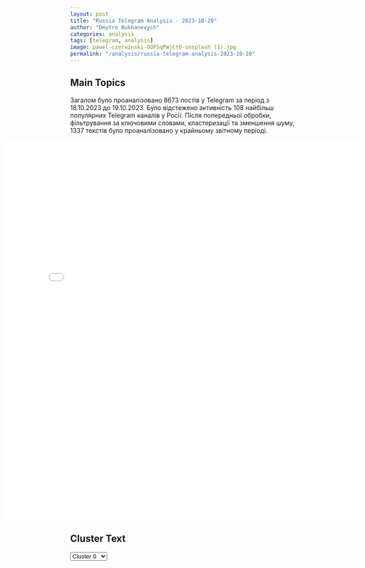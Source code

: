 ```yaml
---
layout: post
title: "Russia Telegram Analysis - 2023-10-20"
author: "Dmytro Bukhanevych"
categories: analysis
tags: [telegram, analysis]
image: pawel-czerwinski-OOFSqPWjCt0-unsplash (1).jpg
permalink: "/analysis/russia-telegram-analysis-2023-10-20"
---
```


<style>
    /* Adjusting iframe-container styles */
    .wide-iframe-container {
        width: calc(100% + 30vw);  /* Extending the width */
        margin-left: -15vw;       /* Negative margin to push to the left */
        overflow: hidden;         /* In case the iframe content spills over */
    }

    .wide-iframe-container iframe {
        width: 100%;  /* Making the iframe take the full width of its container */
        border: none; /* Removing any borders from the iframe */
    }

    /* Toggle mechanism */
    .hidden {
        display: none;
    }
    
    .show-content-target:checked + .show-content {
        display: block;
    }
</style>

<h2>Main Topics</h2>
<p>Загалом було проаналізовано 8673 постів у Telegram за період з 18.10.2023 до 19.10.2023. Було відстежено активність 108 найбільш популярних Telegram каналів у Росії. Після попередньої обробки, фільтрування за ключовими словами, кластеризації та зменшення шуму, 1337 текстів було проаналізовано у крайньому звітному періоді.</p>
<!-- Embedding Main Plotly Visualization -->
<div class="wide-iframe-container">
    <iframe src="{{site.baseurl}}/visualizations/2023-10-20/fig_topics_time.html" height="850"></iframe>
</div>


<h2>Cluster Text</h2>

<!-- Dropdown to select a cluster -->
<select id="clusterSelector" onchange="displayClusterText()">
<option value="0">Cluster 0</option><option value="1">Cluster 1</option><option value="2">Cluster 2</option><option value="3">Cluster 3</option><option value="4">Cluster 4</option><option value="5">Cluster 5</option><option value="6">Cluster 6</option><option value="7">Cluster 7</option><option value="8">Cluster 8</option><option value="9">Cluster 9</option><option value="10">Cluster 10</option><option value="11">Cluster 11</option><option value="12">Cluster 12</option><option value="13">Cluster 13</option><option value="14">Cluster 14</option><option value="15">Cluster 15</option><option value="16">Cluster 16</option><option value="17">Cluster 17</option><option value="18">Cluster 18</option>
</select>

<!-- Display area for the selected cluster's text -->
<div id="clusterTextDisplay" class="hidden"></div>

<script type="text/javascript">
    var clusterDetails = {"0": "<b>Total Posts:</b> 16<br><b>Date:</b> 2023-10-19 12:53:58+03:00<br><b>Author:</b> ivan_utenkov13<br><b>Link:</b> https://t.me/s/ivan_utenkov13/42674<br><b>Subscribers:</b> 319100<br><b>Text:</b> \u0422\u0435\u043a\u0441\u0442: \ud83c\uddf7\ud83c\uddfa\ud83c\uddf0\ud83c\uddf5 \u041b\u0430\u0432\u0440\u043e\u0432 \u043f\u043e\u0441\u043e\u0432\u0435\u0442\u043e\u0432\u0430\u043b \u0440\u043e\u0441\u0441\u0438\u0439\u0441\u043a\u0438\u043c \u0442\u0443\u0440\u0438\u0441\u0442\u0430\u043c \u043e\u0442\u0434\u044b\u0445\u0430\u0442\u044c \u0432 \u041a\u041d\u0414\u0420. \u041c\u0438\u043d\u0438\u0441\u0442\u0440 \u0438\u043d\u043e\u0441\u0442\u0440\u0430\u043d\u043d\u044b\u0445 \u0434\u0435\u043b \u0443\u0442\u0432\u0435\u0440\u0434\u0438\u0442\u0435\u043b\u044c\u043d\u043e \u043e\u0442\u0432\u0435\u0442\u0438\u043b \u043d\u0430 \u0441\u043e\u043e\u0442\u0432\u0435\u0442\u0441\u0442\u0432\u0443\u044e\u0449\u0438\u0439 \u0432\u043e\u043f\u0440\u043e\u0441 \u0436\u0443\u0440\u043d\u0430\u043b\u0438\u0441\u0442\u0430. \u00ab\u0421\u0442\u0430\u043b \u0431\u044b\u00bb, \u2014 \u043e\u0442\u0432\u0435\u0442\u0438\u043b \u0433\u043b\u0430\u0432\u0430 \u041c\u0418\u0414 \u0420\u0424, \u0440\u0435\u043a\u043e\u043c\u0435\u043d\u0434\u043e\u0432\u0430\u043b \u0431\u044b \u043e\u043d \u0421\u0435\u0432\u0435\u0440\u043d\u0443\u044e \u041a\u043e\u0440\u0435\u044e \u043a\u0430\u043a \u043c\u0435\u0441\u0442\u043e \u043e\u0442\u0434\u044b\u0445\u0430 \u0434\u043b\u044f \u0440\u043e\u0441\u0441\u0438\u0439\u0441\u043a\u0438\u0445 \u0442\u0443\u0440\u0438\u0441\u0442\u043e\u0432.@ivan_utenkov13", "1": "<b>Total Posts:</b> 211<br><b>Date:</b> 2023-10-19 09:03:20+03:00<br><b>Author:</b> nwsru<br><b>Link:</b> https://t.me/s/nwsru/65389<br><b>Subscribers:</b> 217800<br><b>Text:</b> \u0422\u0435\u043a\u0441\u0442: \u0413\u043b\u0430\u0432\u043d\u043e\u0435 \u043d\u0430 \u0443\u0442\u0440\u043e 19 \u043e\u043a\u0442\u044f\u0431\u0440\u044f\ud83d\udd34Times of Israel: \u0421\u0428\u0410 \u0441\u043e\u043e\u0431\u0449\u0438\u043b\u0438 \u0418\u0437\u0440\u0430\u0438\u043b\u044e \u043e \u0440\u0438\u0441\u043a\u0435 \u0440\u0430\u0437\u0436\u0435\u0447\u044c \u0432\u043e\u0439\u043d\u0443 \u0441 \u00ab\u0425\u0435\u0437\u0431\u043e\u043b\u043b\u043e\u0439\u00bb\ud83d\udd34\u0411\u0430\u0439\u0434\u0435\u043d \u0432\u044b\u0441\u0442\u0443\u043f\u0438\u0442 \u0441 \u043e\u0431\u0440\u0430\u0449\u0435\u043d\u0438\u0435\u043c \u043a \u0430\u043c\u0435\u0440\u0438\u043a\u0430\u043d\u0446\u0430\u043c \u043f\u043e \u0423\u043a\u0440\u0430\u0438\u043d\u0435 \u0438 \u0418\u0437\u0440\u0430\u0438\u043b\u044e 19 \u043e\u043a\u0442\u044f\u0431\u0440\u044f\ud83d\udd34\u041c\u0435\u0434\u0432\u0435\u0434\u0435\u0432 \u0437\u0430\u044f\u0432\u0438\u043b \u043a\u043e\u043d\u0444\u043b\u0438\u043a\u0442 \u043c\u0435\u0436\u0434\u0443 \u0418\u0437\u0440\u0430\u0438\u043b\u0435\u043c \u0438 \u0425\u0410\u041c\u0410\u0421\u043e\u043c \u043c\u043e\u0436\u0435\u0442 \u043f\u0435\u0440\u0435\u0440\u0430\u0441\u0442\u0438 \u0432 \u0433\u043b\u043e\u0431\u0430\u043b\u044c\u043d\u0443\u044e \u0432\u043e\u0439\u043d\u0443\ud83d\udd34Twitter (X) \u043c\u043e\u0433\u0443\u0442 \u0437\u0430\u0431\u043b\u043e\u043a\u0438\u0440\u043e\u0432\u0430\u0442\u044c \u0432 \u0415\u0432\u0440\u043e\u043f\u0435 \u0438\u0437-\u0437\u0430 \u041c\u0430\u0441\u043a\u0430\ud83d\udd34Reuters: C\u0428\u0410 \u043e\u0441\u043b\u0430\u0431\u044f\u0442 \u0441\u0430\u043d\u043a\u0446\u0438\u0438 \u043f\u0440\u043e\u0442\u0438\u0432 \u043d\u0435\u0444\u0442\u0435\u0433\u0430\u0437\u043e\u0432\u043e\u0433\u043e \u0441\u0435\u043a\u0442\u043e\u0440\u0430 \u0412\u0435\u043d\u0435\u0441\u0443\u044d\u043b\u044b\ud83d\udd34NBC News: \u0411\u0430\u0439\u0434\u0435\u043d \u0437\u0430\u043f\u0440\u043e\u0441\u0438\u0442 \u0443 \u043a\u043e\u043d\u0433\u0440\u0435\u0441\u0441\u0430 \u0421\u0428\u0410 $60 \u043c\u043b\u0440\u0434 \u043d\u0430 \u043f\u043e\u043c\u043e\u0449\u044c \u0423\u043a\u0440\u0430\u0438\u043d\u0435\ud83d\udd34\u0420\u043e\u0441\u043a\u043e\u043c\u043d\u0430\u0434\u0437\u043e\u0440 \u043f\u043e\u0434\u0442\u0432\u0435\u0440\u0434\u0438\u043b \u0443\u0442\u0435\u0447\u043a\u0443 \u0434\u0430\u043d\u043d\u044b\u0445 \u043a\u043b\u0438\u0435\u043d\u0442\u043e\u0432 \u041c\u0422\u0421 \u0411\u0430\u043d\u043a\u0430\ud83d\udd34\u00ab\u042a\u00bb: \u0434\u0435\u043f\u0443\u0442\u0430\u0442\u044b \u0445\u043e\u0442\u044f\u0442 \u043f\u0440\u0438\u0432\u043b\u0435\u0447\u044c \u043f\u043e\u0434\u0440\u043e\u0441\u0442\u043a\u043e\u0432 \u043a \u043e\u043f\u0430\u0441\u043d\u043e\u043c\u0443 \u0438 \u0432\u0440\u0435\u0434\u043d\u043e\u043c\u0443 \u0442\u0440\u0443\u0434\u0443\u2b55 \u041f\u043e\u0434\u043f\u0438\u0441\u044b\u0432\u0430\u0439\u0442\u0435\u0441\u044c \u043d\u0430 NEWS.ru", "2": "<b>Total Posts:</b> 39<br><b>Date:</b> 2023-10-19 23:33:02+03:00<br><b>Author:</b> swodki<br><b>Link:</b> https://t.me/s/swodki/313524<br><b>Subscribers:</b> 261200<br><b>Text:</b> \u0422\u0435\u043a\u0441\u0442: \u0410\u043c\u0435\u0440\u0438\u043a\u0430\u043d\u0441\u043a\u0430\u044f \u0432\u043e\u0435\u043d\u043d\u0430\u044f \u0431\u0430\u0437\u0430 \u042d\u0442-\u0422\u0430\u043d\u0444 \u0432 \u0421\u0438\u0440\u0438\u0438 \u043f\u043e\u0434\u0432\u0435\u0440\u0433\u043b\u0430\u0441\u044c \u0430\u0442\u0430\u043a\u0435 \u0411\u041f\u041b\u0410.CTV News \u0441\u043e\u043e\u0431\u0449\u0430\u0435\u0442 \u043e \u0440\u0430\u043d\u0435\u043d\u044b\u0445 \u0430\u043c\u0435\u0440\u0438\u043a\u0430\u043d\u0441\u043a\u0438\u0445 \u0432\u043e\u0435\u043d\u043d\u043e\u0441\u043b\u0443\u0436\u0430\u0449\u0438\u0445.\u0422\u0430\u043a-\u0436\u0435 \u0432\u043e\u0435\u043d\u043d\u0430\u044f \u0431\u0430\u0437\u0430 \u0421\u0428\u0410 \u0410\u0439\u043d-\u044d\u043b\u044c-\u0410\u0441\u0430\u0434 \u0432 \u043f\u0440\u043e\u0432\u0438\u043d\u0446\u0438\u0438 \u0410\u043d\u0431\u0430\u0440 \u043d\u0430 \u0437\u0430\u043f\u0430\u0434\u0435 \u0418\u0440\u0430\u043a\u0430 \u043f\u043e\u0434\u0432\u0435\u0440\u0433\u043b\u0430\u0441\u044c \u043e\u0431\u0441\u0442\u0440\u0435\u043b\u0443 \u0438\u0437 \u0440\u0435\u0430\u043a\u0442\u0438\u0432\u043d\u043e\u0439 \u0443\u0441\u0442\u0430\u043d\u043e\u0432\u043a\u0438 \u0437\u0430\u043b\u043f\u043e\u0432\u043e\u0433\u043e \u043e\u0433\u043d\u044f \"\u0413\u0440\u0430\u0434\".\u041a\u0430\u043a \u0441\u043e\u043e\u0431\u0449\u0438\u043b \u043d\u043e\u0432\u043e\u0441\u0442\u043d\u043e\u0439 \u043f\u043e\u0440\u0442\u0430\u043b Shafaq News, \u043d\u0430 \u0442\u0435\u0440\u0440\u0438\u0442\u043e\u0440\u0438\u0438 \u0440\u0430\u0437\u043e\u0440\u0432\u0430\u043b\u043e\u0441\u044c \u043d\u0435\u0441\u043a\u043e\u043b\u044c\u043a\u043e \u0440\u0430\u043a\u0435\u0442. \u0414\u0440\u0443\u0433\u0438\u0445 \u043f\u043e\u0434\u0440\u043e\u0431\u043d\u043e\u0441\u0442\u0435\u0439 \u043d\u0430\u043f\u0430\u0434\u0435\u043d\u0438\u044f \u043d\u0435 \u043f\u0440\u0438\u0432\u043e\u0434\u0438\u0442\u0441\u044f.", "3": "<b>Total Posts:</b> 15<br><b>Date:</b> 2023-10-19 11:33:05+03:00<br><b>Author:</b> rian_ru<br><b>Link:</b> https://t.me/s/rian_ru/218779<br><b>Subscribers:</b> 3000000<br><b>Text:</b> \u0422\u0435\u043a\u0441\u0442: \u041a\u0438\u043c \u0427\u0435\u043d \u042b\u043d \u043f\u0440\u0438\u043d\u044f\u043b \u0432 \u041f\u0445\u0435\u043d\u044c\u044f\u043d\u0435 \u041b\u0430\u0432\u0440\u043e\u0432\u0430, \u0432\u0441\u0442\u0440\u0435\u0447\u0430 \u043f\u0440\u043e\u0434\u043b\u0438\u043b\u0430\u0441\u044c \u0447\u0443\u0442\u044c \u0431\u043e\u043b\u044c\u0448\u0435 \u0447\u0430\u0441\u0430, \u0441\u043e\u043e\u0431\u0449\u0438\u043b\u0438 \u0432 \u041c\u0418\u0414 \u0420\u0424", "4": "<b>Total Posts:</b> 22<br><b>Date:</b> 2023-10-19 22:38:55+03:00<br><b>Author:</b> currenttime<br><b>Link:</b> https://t.me/s/currenttime/28222<br><b>Subscribers:</b> 192500<br><b>Text:</b> \u0422\u0435\u043a\u0441\u0442: Axios: \u0421\u0428\u0410 \u043f\u043b\u0430\u043d\u0438\u0440\u0443\u044e\u0442 \u043f\u0435\u0440\u0435\u0434\u0430\u0442\u044c \u0418\u0437\u0440\u0430\u0438\u043b\u044e \u0430\u0440\u0442\u0438\u043b\u043b\u0435\u0440\u0438\u0439\u0441\u043a\u0438\u0435 \u0441\u043d\u0430\u0440\u044f\u0434\u044b, \u043f\u0440\u0435\u0434\u043d\u0430\u0437\u043d\u0430\u0447\u0435\u043d\u043d\u044b\u0435 \u0434\u043b\u044f \u0423\u043a\u0440\u0430\u0438\u043d\u044b\u041c\u0438\u043d\u0438\u0441\u0442\u0435\u0440\u0441\u0442\u0432\u043e \u043e\u0431\u043e\u0440\u043e\u043d\u044b \u0421\u0428\u0410 \u043e\u0442\u043f\u0440\u0430\u0432\u0438\u0442 \u0432 \u0418\u0437\u0440\u0430\u0438\u043b\u044c \"\u0434\u0435\u0441\u044f\u0442\u043a\u0438 \u0442\u044b\u0441\u044f\u0447\" 155-\u043c\u0438\u043b\u043b\u0438\u043c\u0435\u0442\u0440\u043e\u0432\u044b\u0445 \u0441\u043d\u0430\u0440\u044f\u0434\u043e\u0432, \u043a\u043e\u0442\u043e\u0440\u044b\u0435 \u0438\u0437\u043d\u0430\u0447\u0430\u043b\u044c\u043d\u043e \u0431\u044b\u043b\u0438 \u0432\u044b\u0434\u0435\u043b\u0435\u043d\u044b \u0423\u043a\u0440\u0430\u0438\u043d\u0435. \u041e\u0431 \u044d\u0442\u043e\u043c \u043f\u0438\u0448\u0435\u0442 \u0438\u0437\u0434\u0430\u043d\u0438\u0435 Axios \u0441\u043e \u0441\u0441\u044b\u043b\u043a\u043e\u0439 \u043d\u0430 \u0442\u0440\u0438 \u0438\u0441\u0442\u043e\u0447\u043d\u0438\u043a\u0430 \u0432 \u0410\u0440\u043c\u0438\u0438 \u043e\u0431\u043e\u0440\u043e\u043d\u044b \u0418\u0437\u0440\u0430\u0438\u043b\u044f. \u0412 \u043f\u0443\u0431\u043b\u0438\u043a\u0430\u0446\u0438\u0438 \u0443\u0442\u0432\u0435\u0440\u0436\u0434\u0430\u0435\u0442\u0441\u044f, \u0447\u0442\u043e \u0442\u0430\u043a\u043e\u0435 \u043a\u043e\u043b\u0438\u0447\u0435\u0441\u0442\u0432\u043e \u0441\u043d\u0430\u0440\u044f\u0434\u043e\u0432 \u0438\u0437\u0440\u0430\u0438\u043b\u044c\u0441\u043a\u0438\u043c \u0432\u043e\u0435\u043d\u043d\u044b\u043c \u043d\u0435\u043e\u0431\u0445\u043e\u0434\u0438\u043c\u043e \u0434\u043b\u044f \u043f\u043e\u0434\u0433\u043e\u0442\u043e\u0432\u043a\u0438 \u043d\u0430\u0437\u0435\u043c\u043d\u043e\u0439 \u043e\u043f\u0435\u0440\u0430\u0446\u0438\u0438 \u0432 \u0441\u0435\u043a\u0442\u043e\u0440\u0435 \u0413\u0430\u0437\u0430, \u0430 \u0442\u0430\u043a\u0436\u0435 \u0434\u043b\u044f \u0432\u043e\u0437\u043c\u043e\u0436\u043d\u043e\u0439 \u0432\u043e\u0439\u043d\u044b \u0441 \"\u0425\u0438\u0437\u0431\u0430\u043b\u043b\u043e\u0439\". \u0410\u043c\u0435\u0440\u0438\u043a\u0430\u043d\u0441\u043a\u0438\u0435 \u0447\u0438\u043d\u043e\u0432\u043d\u0438\u043a\u0438, \u043a\u0430\u043a \u043f\u0438\u0448\u0435\u0442 Axios, \u0434\u0443\u043c\u0430\u044e\u0442, \u0447\u0442\u043e \u043f\u0435\u0440\u0435\u0434\u0430\u0447\u0430 \u0418\u0437\u0440\u0430\u0438\u043b\u044e \u0441\u043d\u0430\u0440\u044f\u0434\u043e\u0432, \u043a\u043e\u0442\u043e\u0440\u044b\u0435 \u043f\u0440\u0435\u0434\u043d\u0430\u0437\u043d\u0430\u0447\u0430\u043b\u0438\u0441\u044c \u0423\u043a\u0440\u0430\u0438\u043d\u0435, \u043d\u0435 \u043e\u043a\u0430\u0436\u0435\u0442 \"\u043d\u0435\u043f\u043e\u0441\u0440\u0435\u0434\u0441\u0442\u0432\u0435\u043d\u043d\u043e\u0433\u043e \u0432\u043b\u0438\u044f\u043d\u0438\u044f\" \u043d\u0430\u00a0\u0441\u043f\u043e\u0441\u043e\u0431\u043d\u043e\u0441\u0442\u044c \u041a\u0438\u0435\u0432\u0430 \u0432\u043e\u0435\u0432\u0430\u0442\u044c \u0441\u00a0\u0440\u043e\u0441\u0441\u0438\u0439\u0441\u043a\u0438\u043c\u0438 \u0432\u043e\u0439\u0441\u043a\u0430\u043c\u0438.", "5": "<b>Total Posts:</b> 44<br><b>Date:</b> 2023-10-19 10:24:02+03:00<br><b>Author:</b> rusbrief<br><b>Link:</b> https://t.me/s/rusbrief/166169<br><b>Subscribers:</b> 492800<br><b>Text:</b> \u0422\u0435\u043a\u0441\u0442: \u2757\ufe0f\u041c\u0418\u0414 \u041a\u041d\u0420 \u043e \u043f\u0440\u0435\u0434\u043b\u043e\u0436\u0435\u043d\u0438\u0438 \u041f\u0443\u0442\u0438\u043d\u0430 \u0441\u043e\u0442\u0440\u0443\u0434\u043d\u0438\u0447\u0430\u0442\u044c \u043f\u043e \u0421\u0435\u0432\u0435\u0440\u043d\u043e\u043c\u0443 \u043c\u043e\u0440\u0441\u043a\u043e\u043c\u0443 \u043f\u0443\u0442\u0438: \u041a\u0438\u0442\u0430\u0439 \u0433\u043e\u0442\u043e\u0432 \u0432\u0437\u0430\u0438\u043c\u043e\u0434\u0435\u0439\u0441\u0442\u0432\u043e\u0432\u0430\u0442\u044c \u0441 \u0420\u043e\u0441\u0441\u0438\u0435\u0439 \u0432 \u0440\u0430\u0437\u043b\u0438\u0447\u043d\u044b\u0445 \u043e\u0431\u043b\u0430\u0441\u0442\u044f\u0445, \u0432 \u0442\u043e\u043c \u0447\u0438\u0441\u043b\u0435 \u0432 \u0410\u0440\u043a\u0442\u0438\u043a\u0435.", "6": "<b>Total Posts:</b> 61<br><b>Date:</b> 2023-10-19 17:16:02+03:00<br><b>Author:</b> swodki<br><b>Link:</b> https://t.me/s/swodki/313426<br><b>Subscribers:</b> 261200<br><b>Text:</b> \u0422\u0435\u043a\u0441\u0442: \ud83c\uddf7\ud83c\uddfa\ud83d\udca5\"\u041b\u0430\u043d\u0446\u0435\u0442\u044b\" \u0443\u043d\u0438\u0447\u0442\u043e\u0436\u0430\u044e\u0442 \u0442\u0435\u0445\u043d\u0438\u043a\u0443 \u0432\u0440\u0430\u0433\u0430 \u043f\u043e \u0432\u0441\u0435\u043c\u0443 \u0444\u0440\u043e\u043d\u0442\u0443\u041f\u043e\u0434\u0431\u043e\u0440\u043a\u0430 \u0440\u0430\u0431\u043e\u0442\u044b \u0440\u043e\u0441\u0441\u0438\u0439\u0441\u043a\u0438\u0445 \"\u0418\u043a\u0441\u043e\u0432\u043e\u0434\u043e\u0432\":\u25aa\ufe0f\u041d\u0430 1 \u0432\u0438\u0434\u0435\u043e \u0431\u0430\u0440\u0440\u0430\u0436\u0438\u0440\u0443\u044e\u0449\u0438\u0439 \u0431\u043e\u0435\u043f\u0440\u0438\u043f\u0430\u0441 \u0443\u043d\u0438\u0447\u0442\u043e\u0436\u0430\u0435\u0442 \u0442\u043e\u043f\u043b\u0438\u0432\u043e\u0437\u0430\u043f\u0440\u0430\u0432\u0449\u0438\u043a \u0412\u0421\u0423\u0448\u043d\u0438\u043a\u043e\u0432 \u043d\u0430 \u0410\u0440\u0442\u0435\u043c\u043e\u0432\u0441\u043a\u043e\u043c \u043d\u0430\u043f\u0440\u0430\u0432\u043b\u0435\u043d\u0438\u0438.\u25aa\ufe0f\u041d\u0430 2 \u2014 \u0434\u0440\u043e\u043d-\u043a\u0430\u043c\u0438\u043a\u0430\u0434\u0437\u0435 \u043f\u043e\u0440\u0430\u0436\u0430\u0435\u0442 \u0430\u043c\u0435\u0440\u0438\u043a\u0430\u043d\u0441\u043a\u0443\u044e \u041c777 \u043d\u0430 \u0414\u043e\u043d\u0435\u0446\u043a\u043e\u043c \u043d\u0430\u043f\u0440\u0430\u0432\u043b\u0435\u043d\u0438\u0438.\u25aa\ufe0f\u041d\u0430 3 \u2014 \u0443\u0434\u0430\u0440\u043e\u043c \u0434\u0440\u043e\u043d\u0430-\u043a\u0430\u043c\u0438\u043a\u0430\u0434\u0437\u0435 \u00ab\u041b\u0430\u043d\u0446\u0435\u0442\u00bb \u0443\u043d\u0438\u0447\u0442\u043e\u0436\u0435\u043d\u0430 \u0433\u0430\u0443\u0431\u0438\u0446\u044b \u0412\u0421\u0423 \u041c777 \u043d\u0430 \u0425\u0435\u0440\u0441\u043e\u043d\u0441\u043a\u043e\u043c \u043d\u0430\u043f\u0440\u0430\u0432\u043b\u0435\u043d\u0438\u0438.\u25aa\ufe0f\u041d\u0430 4 \u2014 \u041b\u0430\u043d\u0446\u0435\u0442 \u0442\u043e\u0447\u043d\u044b\u043c \u043f\u043e\u043f\u0430\u0434\u0430\u043d\u0438\u0435\u043c \u0443\u043d\u0438\u0447\u0442\u043e\u0436\u0430\u0435\u0442 \u0433\u0430\u0443\u0431\u0438\u0446\u0443 \u0431\u043e\u0435\u0432\u0438\u043a\u043e\u0432.", "7": "<b>Total Posts:</b> 429<br><b>Date:</b> 2023-10-19 15:04:35+03:00<br><b>Author:</b> boris_rozhin<br><b>Link:</b> https://t.me/s/boris_rozhin/101358<br><b>Subscribers:</b> 820200<br><b>Text:</b> \u0422\u0435\u043a\u0441\u0442: \u0421\u0432\u043e\u0434\u043a\u0430 \u041c\u0438\u043d\u0438\u0441\u0442\u0435\u0440\u0441\u0442\u0432\u0430 \u043e\u0431\u043e\u0440\u043e\u043d\u044b \u0420\u043e\u0441\u0441\u0438\u0439\u0441\u043a\u043e\u0439 \u0424\u0435\u0434\u0435\u0440\u0430\u0446\u0438\u0438 \u043e \u0445\u043e\u0434\u0435 \u043f\u0440\u043e\u0432\u0435\u0434\u0435\u043d\u0438\u044f \u0441\u043f\u0435\u0446\u0438\u0430\u043b\u044c\u043d\u043e\u0439 \u0432\u043e\u0435\u043d\u043d\u043e\u0439 \u043e\u043f\u0435\u0440\u0430\u0446\u0438\u0438 (\u043f\u043e \u0441\u043e\u0441\u0442\u043e\u044f\u043d\u0438\u044e \u043d\u0430 19 \u043e\u043a\u0442\u044f\u0431\u0440\u044f 2023 \u0433.) \u0413\u043b\u0430\u0432\u043d\u043e\u0435:\u2014\u0412\u0421 \u0420\u0424 \u043e\u0442\u0440\u0430\u0437\u0438\u043b\u0438 \u0434\u0432\u0435 \u0430\u0442\u0430\u043a\u0438 \u0412\u0421\u0423 \u0432 \u0440\u0430\u0439\u043e\u043d\u0435 \u0412\u0435\u0440\u0431\u043e\u0432\u043e\u0433\u043e \u043d\u0430 \u0437\u0430\u043f\u043e\u0440\u043e\u0436\u0441\u043a\u043e\u043c \u043d\u0430\u043f\u0440\u0430\u0432\u043b\u0435\u043d\u0438\u0438;\u2014\u0412\u0421\u0423 \u043f\u043e\u0442\u0435\u0440\u044f\u043b\u0438 \u0437\u0430 \u0441\u0443\u0442\u043a\u0438 \u043d\u0430 \u0434\u043e\u043d\u0435\u0446\u043a\u043e\u043c \u043d\u0430\u043f\u0440\u0430\u0432\u043b\u0435\u043d\u0438\u0438 \u0431\u043e\u043b\u0435\u0435 260 \u0432\u043e\u0435\u043d\u043d\u044b\u0445 \u0438 \u0442\u0430\u043d\u043a;\u2014\u0412\u0421 \u0420\u0424 \u043e\u0442\u0440\u0430\u0437\u0438\u043b\u0438 \u043d\u0430 \u043a\u0440\u0430\u0441\u043d\u043e\u043b\u0438\u043c\u0430\u043d\u0441\u043a\u043e\u043c \u043d\u0430\u043f\u0440\u0430\u0432\u043b\u0435\u043d\u0438\u0438 \u0448\u0435\u0441\u0442\u044c \u0430\u0442\u0430\u043a \u0412\u0421\u0423, \u043f\u0440\u043e\u0442\u0438\u0432\u043d\u0438\u043a \u043f\u043e\u0442\u0435\u0440\u044f\u043b \u0441\u0432\u044b\u0448\u0435 235 \u0432\u043e\u0435\u043d\u043d\u044b\u0445 \u0438 \u0448\u0435\u0441\u0442\u044c \u0435\u0434\u0438\u043d\u0438\u0446 \u0442\u0435\u0445\u043d\u0438\u043a\u0438;\u2014\u0412\u0421 \u0420\u0424 \u043e\u0442\u0440\u0430\u0437\u0438\u043b\u0438 11 \u0430\u0442\u0430\u043a \u0412\u0421\u0423 \u0437\u0430 \u0441\u0443\u0442\u043a\u0438 \u043d\u0430 \u043a\u0443\u043f\u044f\u043d\u0441\u043a\u043e\u043c \u043d\u0430\u043f\u0440\u0430\u0432\u043b\u0435\u043d\u0438\u0438;\u2014\u041f\u043e\u0442\u0435\u0440\u0438 \u0412\u0421\u0423 \u043d\u0430 \u044e\u0436\u043d\u043e\u0434\u043e\u043d\u0435\u0446\u043a\u043e\u043c \u043d\u0430\u043f\u0440\u0430\u0432\u043b\u0435\u043d\u0438\u0438 \u0437\u0430 \u0441\u0443\u0442\u043a\u0438 \u0441\u043e\u0441\u0442\u0430\u0432\u0438\u043b\u0438 \u0434\u043e 190 \u0432\u043e\u0435\u043d\u043d\u043e\u0441\u043b\u0443\u0436\u0430\u0449\u0438\u0445;\u2014\u0412\u0421 \u0420\u0424 \u043f\u043e\u0440\u0430\u0437\u0438\u043b\u0438 \u0436\u0438\u0432\u0443\u044e \u0441\u0438\u043b\u0443 \u0438 \u0442\u0435\u0445\u043d\u0438\u043a\u0443 \u0412\u0421\u0423 \u0432 \u0440\u0430\u0439\u043e\u043d\u0430\u0445 \u0422\u043e\u0440\u0441\u043a\u043e\u0433\u043e, \u042f\u043c\u043f\u043e\u043b\u043e\u0432\u043a\u0438 \u0438 \u0413\u0440\u0438\u0433\u043e\u0440\u043e\u0432\u043a\u0438;\u2014\u0412\u041a\u0421 \u0420\u0424 \u0441\u0431\u0438\u043b\u0438 \u0443\u043a\u0440\u0430\u0438\u043d\u0441\u043a\u0438\u0439 \u0438\u0441\u0442\u0440\u0435\u0431\u0438\u0442\u0435\u043b\u044c \u041c\u0438\u0413-29 \u0432 \u0440\u0430\u0439\u043e\u043d\u0435 \u0422\u0440\u043e\u0438\u0446\u043a\u043e\u0433\u043e \u0432 \u0414\u041d\u0420;\u2014\u041f\u0412\u041e \u0420\u0424 \u0437\u0430 \u0441\u0443\u0442\u043a\u0438 \u0441\u0431\u0438\u043b\u0430 \u0448\u0442\u0443\u0440\u043c\u043e\u0432\u0438\u043a \u0421\u0443-25 \u0438 \u0432\u0435\u0440\u0442\u043e\u043b\u0435\u0442 \u041c\u0438-8 \u0412\u043e\u0437\u0434\u0443\u0448\u043d\u044b\u0445 \u0441\u0438\u043b \u0423\u043a\u0440\u0430\u0438\u043d\u044b;\u2014\u041f\u0412\u041e \u0420\u0424 \u0437\u0430 \u0441\u0443\u0442\u043a\u0438 \u043f\u0435\u0440\u0435\u0445\u0432\u0430\u0442\u0438\u043b\u0430 10 \u0441\u043d\u0430\u0440\u044f\u0434\u043e\u0432 HIMARS, \u0434\u0432\u0435 \u0440\u0430\u043a\u0435\u0442\u044b C-200, \u0431\u043e\u043c\u0431\u0443 JDAM, \u0443\u043d\u0438\u0447\u0442\u043e\u0436\u0438\u043b\u0430 61 \u0431\u0435\u0441\u043f\u0438\u043b\u043e\u0442\u043d\u0438\u043a.\u0412\u0441\u0435\u0433\u043e \u0441 \u043d\u0430\u0447\u0430\u043b\u0430 \u043f\u0440\u043e\u0432\u0435\u0434\u0435\u043d\u0438\u044f \u0441\u043f\u0435\u0446\u0438\u0430\u043b\u044c\u043d\u043e\u0439 \u0432\u043e\u0435\u043d\u043d\u043e\u0439 \u043e\u043f\u0435\u0440\u0430\u0446\u0438\u0438 \u0443\u043d\u0438\u0447\u0442\u043e\u0436\u0435\u043d\u043e: 493 \u0441\u0430\u043c\u043e\u043b\u0435\u0442\u0430, 252 \u0432\u0435\u0440\u0442\u043e\u043b\u0435\u0442\u0430, 8065 \u0431\u0435\u0441\u043f\u0438\u043b\u043e\u0442\u043d\u044b\u0445 \u043b\u0435\u0442\u0430\u0442\u0435\u043b\u044c\u043d\u044b\u0445 \u0430\u043f\u043f\u0430\u0440\u0430\u0442\u043e\u0432, 441 \u0437\u0435\u043d\u0438\u0442\u043d\u044b\u0439 \u0440\u0430\u043a\u0435\u0442\u043d\u044b\u0439 \u043a\u043e\u043c\u043f\u043b\u0435\u043a\u0441, 12764 \u0442\u0430\u043d\u043a\u0430 \u0438 \u0434\u0440\u0443\u0433\u0438\u0445 \u0431\u043e\u0435\u0432\u044b\u0445 \u0431\u0440\u043e\u043d\u0438\u0440\u043e\u0432\u0430\u043d\u043d\u044b\u0445 \u043c\u0430\u0448\u0438\u043d, 1163 \u0431\u043e\u0435\u0432\u044b\u0435 \u043c\u0430\u0448\u0438\u043d\u044b \u0440\u0435\u0430\u043a\u0442\u0438\u0432\u043d\u044b\u0445 \u0441\u0438\u0441\u0442\u0435\u043c \u0437\u0430\u043b\u043f\u043e\u0432\u043e\u0433\u043e \u043e\u0433\u043d\u044f, 6823 \u043e\u0440\u0443\u0434\u0438\u044f \u043f\u043e\u043b\u0435\u0432\u043e\u0439 \u0430\u0440\u0442\u0438\u043b\u043b\u0435\u0440\u0438\u0438 \u0438 \u043c\u0438\u043d\u043e\u043c\u0435\u0442\u043e\u0432, \u0430 \u0442\u0430\u043a\u0436\u0435 14438 \u0435\u0434\u0438\u043d\u0438\u0446 \u0441\u043f\u0435\u0446\u0438\u0430\u043b\u044c\u043d\u043e\u0439 \u0432\u043e\u0435\u043d\u043d\u043e\u0439 \u0430\u0432\u0442\u043e\u043c\u043e\u0431\u0438\u043b\u044c\u043d\u043e\u0439 \u0442\u0435\u0445\u043d\u0438\u043a\u0438.\u0427\u0438\u0442\u0430\u0442\u044c \u043f\u043e\u043b\u043d\u043e\u0441\u0442\u044c\u044e: |\u0447\u0430\u0441\u0442\u044c1 |\u0447\u0430\u0441\u0442\u044c2 |", "8": "<b>Total Posts:</b> 68<br><b>Date:</b> 2023-10-19 12:42:45+03:00<br><b>Author:</b> rian_ru<br><b>Link:</b> https://t.me/s/rian_ru/218787<br><b>Subscribers:</b> 3000000<br><b>Text:</b> \u0422\u0435\u043a\u0441\u0442: \u041f\u0443\u0442\u0438\u043d: \u0441\u0442\u043e\u0438\u0442 \u0437\u0430\u0434\u0430\u0447\u0430 \u043a 2030 \u0433\u043e\u0434\u0443 \u0432\u043e\u0432\u043b\u0435\u0447\u044c \u0432 \u0441\u043f\u043e\u0440\u0442 70% \u0440\u043e\u0441\u0441\u0438\u044f\u043d", "9": "<b>Total Posts:</b> 23<br><b>Date:</b> 2023-10-19 15:22:12+03:00<br><b>Author:</b> rt_russian<br><b>Link:</b> https://t.me/s/rt_russian/176637<br><b>Subscribers:</b> 795000<br><b>Text:</b> \u0422\u0435\u043a\u0441\u0442: \u2757\ufe0f \u041f\u0443\u0442\u0438\u043d \u043f\u0440\u0438\u0437\u0432\u0430\u043b \u041c\u0438\u043d\u0441\u043f\u043e\u0440\u0442 \u0438 \u0424\u0435\u0434\u0435\u0440\u0430\u0446\u0438\u044e \u0445\u043e\u043a\u043a\u0435\u044f \u0420\u043e\u0441\u0441\u0438\u0438 \u0440\u0430\u0437\u043e\u0431\u0440\u0430\u0442\u044c\u0441\u044f \u0441 \u0442\u0435\u043c\u0438, \u043a\u0442\u043e \u00ab\u0442\u0430\u0449\u0438\u0442\u00bb \u044e\u043d\u044b\u0445 \u0440\u043e\u0441\u0441\u0438\u0439\u0441\u043a\u0438\u0445 \u0441\u043f\u043e\u0440\u0442\u0441\u043c\u0435\u043d\u043e\u0432 \u0437\u0430 \u0433\u0440\u0430\u043d\u0438\u0446\u0443:\u00ab\u042d\u0442\u043e \u0431\u0438\u0437\u043d\u0435\u0441, \u0442\u0430\u043c \u0434\u0435\u043d\u044c\u0433\u0438 \u043a\u0440\u0443\u0442\u044f\u0442\u0441\u044f, \u0443\u0449\u0435\u0440\u0431 \u0434\u043b\u044f \u0441\u0442\u0440\u0430\u043d\u044b \u043e\u0447\u0435\u0432\u0438\u0434\u043d\u044b\u0439\u00bb.\ud83c\uddf7\ud83c\uddfa \u041e\u0431 \u044d\u0442\u043e\u043c \u043f\u0440\u0435\u0437\u0438\u0434\u0435\u043d\u0442 \u0420\u0424 \u0441\u043a\u0430\u0437\u0430\u043b \u0432 \u0445\u043e\u0434\u0435 \u0437\u0430\u0441\u0435\u0434\u0430\u043d\u0438\u044f \u0421\u043e\u0432\u0435\u0442\u0430 \u043f\u043e \u0440\u0430\u0437\u0432\u0438\u0442\u0438\u044e \u0444\u0438\u0437\u0438\u0447\u0435\u0441\u043a\u043e\u0439 \u043a\u0443\u043b\u044c\u0442\u0443\u0440\u044b \u0438 \u0441\u043f\u043e\u0440\u0442\u0430.@rttv_sport", "10": "<b>Total Posts:</b> 36<br><b>Date:</b> 2023-10-19 00:21:17+03:00<br><b>Author:</b> rosich_ru<br><b>Link:</b> https://t.me/s/rosich_ru/51038<br><b>Subscribers:</b> 196000<br><b>Text:</b> \u0422\u0435\u043a\u0441\u0442: \u041f\u0440\u043e\u043f\u0430\u043b\u0435\u0441\u0442\u0438\u043d\u0441\u043a\u0438\u0435 \u043f\u0440\u043e\u0442\u0435\u0441\u0442\u0443\u044e\u0449\u0438\u0435 \u0432\u043e\u0440\u0432\u0430\u043b\u0438\u0441\u044c \u0432 \u0437\u0434\u0430\u043d\u0438\u0435 \u041a\u0430\u043f\u0438\u0442\u043e\u043b\u0438\u044f \u0432 \u0412\u0430\u0448\u0438\u043d\u0433\u0442\u043e\u043d\u0435.\u041c\u0438\u0442\u0438\u043d\u0433 \u0438\u043d\u0438\u0446\u0438\u0438\u0440\u043e\u0432\u0430\u043b\u0430 \u043e\u0440\u0433\u0430\u043d\u0438\u0437\u0430\u0446\u0438\u044f \u00abJewish voice for peace\u00bb \u043d\u0430 \u0444\u043e\u043d\u0435 \u0431\u043e\u043c\u0431\u0430\u0440\u0434\u0438\u0440\u043e\u0432\u043a\u0438 \u0431\u043e\u043b\u044c\u043d\u0438\u0446\u044b \u0432 \u0413\u0430\u0437\u0435. \u0414\u0435\u043c\u043e\u043d\u0441\u0442\u0440\u0430\u043d\u0442\u044b \u0442\u0440\u0435\u0431\u043e\u0432\u0430\u043b\u0438 \u043d\u0435\u043c\u0435\u0434\u043b\u0435\u043d\u043d\u043e\u0433\u043e \u043f\u0440\u0435\u043a\u0440\u0430\u0449\u0435\u043d\u0438\u044f \u043e\u0433\u043d\u044f \u0438 \u043f\u0440\u0435\u043a\u0440\u0430\u0449\u0435\u043d\u0438\u044f \u0432\u043e\u0435\u043d\u043d\u043e\u0439 \u043f\u043e\u043c\u043e\u0449\u0438 \u0418\u0437\u0440\u0430\u0438\u043b\u044e.\u0412 \u0441\u0442\u044b\u0447\u043a\u0430\u0445 \u0441 \u043f\u043e\u043b\u0438\u0446\u0438\u0435\u0439 \u043c\u0438\u0442\u0438\u043d\u0433\u0443\u044e\u0449\u0438\u043c \u0443\u0434\u0430\u043b\u043e\u0441\u044c \u043f\u0440\u0435\u043e\u0434\u043e\u043b\u0435\u0442\u044c \u0437\u0430\u0433\u0440\u0430\u0436\u0434\u0435\u043d\u0438\u044f \u0438 \u043f\u0440\u043e\u043d\u0438\u043a\u043d\u0443\u0442\u044c \u0432 \u043e\u0434\u043d\u043e \u0438\u0437 \u0437\u0434\u0430\u043d\u0438\u0439 \u041a\u043e\u043d\u0433\u0440\u0435\u0441\u0441\u0430 \u0421\u0428\u0410 \u043d\u0430 \u041a\u0430\u043f\u0438\u0442\u043e\u043b\u0438\u0439\u0441\u043a\u043e\u043c \u0445\u043e\u043b\u043c\u0435. \u0421\u0435\u0439\u0447\u0430\u0441 \u043f\u043e\u043b\u0438\u0446\u0435\u0439\u0441\u043a\u0438\u0435 \u0437\u0430\u043d\u0438\u043c\u0430\u044e\u0442\u0441\u044f \u0437\u0430\u0434\u0435\u0440\u0436\u0430\u043d\u0438\u044f\u043c\u0438 \u0438 \u043f\u044b\u0442\u0430\u044e\u0442\u0441\u044f \u0440\u0430\u0437\u043e\u0433\u043d\u0430\u0442\u044c \u0430\u043a\u0446\u0438\u044e@rosich_ru", "11": "<b>Total Posts:</b> 17<br><b>Date:</b> 2023-10-19 10:36:15+03:00<br><b>Author:</b> bbbreaking<br><b>Link:</b> https://t.me/s/bbbreaking/167820<br><b>Subscribers:</b> 1560000<br><b>Text:</b> \u0422\u0435\u043a\u0441\u0442: \u2757\ufe0f\u041f\u0412\u041e \u0443\u043d\u0438\u0447\u0442\u043e\u0436\u0438\u043b\u0430 \u0432\u043e\u0437\u0434\u0443\u0448\u043d\u0443\u044e \u0446\u0435\u043b\u044c \u043d\u0430 \u043f\u043e\u0434\u043b\u0435\u0442\u0435 \u043a \u0420\u043e\u0441\u0442\u043e\u0432\u0441\u043a\u043e\u0439 \u043e\u0431\u043b\u0430\u0441\u0442\u0438, \u0440\u0430\u0437\u0440\u0443\u0448\u0435\u043d\u0438\u0439 \u0438 \u043f\u043e\u0441\u0442\u0440\u0430\u0434\u0430\u0432\u0448\u0438\u0445 \u043d\u0435\u0442 \u2014 \u0432\u043b\u0430\u0441\u0442\u0438", "12": "<b>Total Posts:</b> 19<br><b>Date:</b> 2023-10-19 21:13:06+03:00<br><b>Author:</b> petrovtel<br><b>Link:</b> https://t.me/s/petrovtel/45392<br><b>Subscribers:</b> 459500<br><b>Text:</b> \u0422\u0435\u043a\u0441\u0442: \u0411\u0430\u0441\u0442\u0440\u044b\u043a\u0438\u043d \u043f\u0440\u0435\u0434\u043b\u043e\u0436\u0438\u043b \u043b\u0438\u0448\u0430\u0442\u044c \u043c\u0438\u0433\u0440\u0430\u043d\u0442\u043e\u0432 \u0433\u0440\u0430\u0436\u0434\u0430\u043d\u0441\u0442\u0432\u0430 \u0437\u0430 \u043e\u0442\u043a\u0430\u0437 \u0443\u0447\u0430\u0441\u0442\u0432\u043e\u0432\u0430\u0442\u044c \u0432 \u0421\u0412\u041e. \u00ab\u041f\u043e\u043a\u0430 \u0438\u0434\u0435\u0442 \u0441\u043f\u0435\u0446\u0438\u0430\u043b\u044c\u043d\u0430\u044f \u0432\u043e\u0435\u043d\u043d\u0430\u044f \u043e\u043f\u0435\u0440\u0430\u0446\u0438\u044f, \u044f \u0434\u0443\u043c\u0430\u044e, \u043d\u0430\u0434\u043e \u043f\u0440\u0438\u0432\u043b\u0435\u0447\u044c \u0438\u0445 \u043a \u043f\u0440\u043e\u0432\u0435\u0434\u0435\u043d\u0438\u044e \u0441\u043f\u0435\u0446\u0438\u0430\u043b\u044c\u043d\u043e\u0439 \u0432\u043e\u0435\u043d\u043d\u043e\u0439 \u043e\u043f\u0435\u0440\u0430\u0446\u0438\u0438. \u0415\u0441\u043b\u0438 \u0442\u044b \u043d\u0435 \u0433\u043e\u0442\u043e\u0432, \u0431\u0443\u0434\u0443\u0447\u0438 \u0433\u0440\u0430\u0436\u0434\u0430\u043d\u0438\u043d\u043e\u043c \u0420\u0424, \u0438\u0441\u043f\u043e\u043b\u043d\u044f\u0442\u044c \u0441\u0432\u043e\u0439 \u0432\u043e\u0438\u043d\u0441\u043a\u0438\u0439 \u0434\u043e\u043b\u0433, \u043d\u0430\u0434\u043e \u043f\u0440\u0438\u043d\u0438\u043c\u0430\u0442\u044c \u0440\u0435\u0448\u0435\u043d\u0438\u0435 \u043e \u043b\u0438\u0448\u0435\u043d\u0438\u0438 \u0442\u0430\u043a\u043e\u0433\u043e \u0447\u0435\u043b\u043e\u0432\u0435\u043a\u0430 \u0433\u0440\u0430\u0436\u0434\u0430\u043d\u0441\u0442\u0432\u0430\u00bb, \u2014 \u0441\u043a\u0430\u0437\u0430\u043b \u043e\u043d. \u0422\u0430\u043a\u0436\u0435, \u043f\u043e \u0441\u043b\u043e\u0432\u0430\u043c \u0411\u0430\u0441\u0442\u0440\u044b\u043a\u0438\u043d\u0430, \u00ab\u0446\u0435\u043b\u0435\u0441\u043e\u043e\u0431\u0440\u0430\u0437\u043d\u043e \u043f\u0440\u0435\u0434\u0443\u0441\u043c\u043e\u0442\u0440\u0435\u0442\u044c \u043f\u0440\u043e\u0446\u0435\u0434\u0443\u0440\u0443 \u043e\u0431\u044f\u0437\u0430\u0442\u0435\u043b\u044c\u043d\u043e\u0433\u043e \u043f\u043e\u043b\u0443\u0447\u0435\u043d\u0438\u044f \u0440\u043e\u0441\u0441\u0438\u0439\u0441\u043a\u043e\u0439 \u0441\u0438\u043c-\u043a\u0430\u0440\u0442\u044b\u00bb \u0441 \u043c\u043e\u043c\u0435\u043d\u0442\u0430 \u0432\u044a\u0435\u0437\u0434\u0430 \u043c\u0438\u0433\u0440\u0430\u043d\u0442\u0430 \u0432 \u0420\u043e\u0441\u0441\u0438\u044e. \u041f\u0440\u0435\u0434\u043f\u043e\u043b\u0430\u0433\u0430\u0435\u0442\u0441\u044f, \u0447\u0442\u043e \u043e\u043d\u0430 \u0431\u0443\u0434\u0435\u0442 \u0438\u0441\u043f\u043e\u043b\u044c\u0437\u043e\u0432\u0430\u0442\u044c\u0441\u044f \u043f\u0440\u0438 \u0441\u043e\u0437\u0434\u0430\u043d\u0438\u0438 \u043b\u0438\u0447\u043d\u043e\u0433\u043e \u043a\u0430\u0431\u0438\u043d\u0435\u0442\u0430 \u043d\u0430 \u0413\u043e\u0441\u0443\u0441\u043b\u0443\u0433\u0430\u0445. \u041a\u041a \ud83d\udc00", "13": "<b>Total Posts:</b> 33<br><b>Date:</b> 2023-10-19 16:05:06+03:00<br><b>Author:</b> bloknot_rossiya<br><b>Link:</b> https://t.me/s/bloknot_rossiya/46629<br><b>Subscribers:</b> 202700<br><b>Text:</b> \u0422\u0435\u043a\u0441\u0442: \u0412\u043e\u043b\u043e\u0434\u0438\u043d \u043f\u0440\u0435\u0434\u043b\u043e\u0436\u0438\u043b \u043f\u0440\u0438\u0432\u043b\u0435\u0447\u044c \u0411\u0430\u0439\u0434\u0435\u043d\u0430 \u043a \u043e\u0442\u0432\u0435\u0442\u0441\u0442\u0432\u0435\u043d\u043d\u043e\u0441\u0442\u0438, \u043a\u0430\u043a \u0432\u043e\u0435\u043d\u043d\u043e\u0433\u043e \u043f\u0440\u0435\u0441\u0442\u0443\u043f\u043d\u0438\u043a\u0430 \u0438 \u0440\u0430\u0437\u0436\u0438\u0433\u0430\u0442\u0435\u043b\u044f \u0432\u043e\u0439\u043d\u044b\u00a0\u041e\u041e\u041d \u0434\u043e\u043b\u0436\u043d\u0430 \u043f\u0440\u0438\u0432\u043b\u0435\u0447\u044c \u0430\u043c\u0435\u0440\u0438\u043a\u0430\u043d\u0441\u043a\u043e\u0433\u043e \u043f\u0440\u0435\u0437\u0438\u0434\u0435\u043d\u0442\u0430 \u0414\u0436\u043e \u0411\u0430\u0439\u0434\u0435\u043d\u0430 \u043a \u043e\u0442\u0432\u0435\u0442\u0443 \u0437\u0430 \u043a\u043e\u043d\u0444\u043b\u0438\u043a\u0442 \u043d\u0430 \u0411\u043b\u0438\u0436\u043d\u0435\u043c \u0412\u043e\u0441\u0442\u043e\u043a\u0435, \u0437\u0430\u044f\u0432\u0438\u043b \u0441\u043f\u0438\u043a\u0435\u0440 \u0413\u043e\u0441\u0434\u0443\u043c\u044b \u0412\u044f\u0447\u0435\u0441\u043b\u0430\u0432 \u0412\u043e\u043b\u043e\u0434\u0438\u043d. \u041e\u043d \u043d\u0430\u043f\u043e\u043c\u043d\u0438\u043b, \u0447\u0442\u043e \u0440\u0430\u0437\u0432\u0435\u0440\u043d\u0443\u0432\u0448\u0430\u044f\u0441\u044f \u0432 \u0440\u0435\u0433\u0438\u043e\u043d\u0435 \u0442\u0440\u0430\u0433\u0435\u0434\u0438\u044f, \u0432 \u043a\u043e\u0442\u043e\u0440\u043e\u0439 \u0433\u0438\u0431\u043d\u0443\u0442 \u0441\u0442\u0430\u0440\u0438\u043a\u0438, \u0434\u0435\u0442\u0438 \u0438 \u0436\u0435\u043d\u0449\u0438\u043d\u044b, \u0438\u043c\u0435\u0435\u0442 \u0441\u0432\u043e\u0435\u0433\u043e \u0432\u0438\u043d\u043e\u0432\u043d\u0438\u043a\u0430 \u2014 \u0421\u0428\u0410 \u0438 \u044d\u0442\u043e \u00ab\u043d\u0430\u0448\u0430 \u043e\u0444\u0438\u0446\u0438\u0430\u043b\u044c\u043d\u0430\u044f \u043f\u043e\u0437\u0438\u0446\u0438\u044f\u00bb.\u00a0\u0412\u043e\u043b\u043e\u0434\u0438\u043d \u043e\u0442\u043c\u0435\u0442\u0438\u043b, \u0447\u0442\u043e \u0434\u0430\u043d\u043d\u044b\u0439 \u0432\u043e\u043f\u0440\u043e\u0441 \u043d\u0435\u043e\u0431\u0445\u043e\u0434\u0438\u043c\u043e \u043f\u043e\u0434\u043d\u0438\u043c\u0430\u0442\u044c \u0432\u043e \u0432\u0441\u0435\u0445 \u043f\u0430\u0440\u043b\u0430\u043c\u0435\u043d\u0442\u0430\u0445 \u043c\u0438\u0440\u0430, \u0447\u0451\u0442\u043a\u043e \u0443\u043a\u0430\u0437\u044b\u0432\u0430\u044f \u043d\u0430 \u0432\u0438\u043d\u043e\u0432\u043d\u0438\u043a\u0430 \u043f\u0440\u043e\u0438\u0441\u0445\u043e\u0434\u044f\u0449\u0435\u0433\u043e. \u041f\u043e \u0435\u0433\u043e \u0441\u043b\u043e\u0432\u0430\u043c, \u00ab\u0411\u0430\u0439\u0434\u0435\u043d \u0434\u043e\u043b\u0436\u0435\u043d \u043e\u0442\u0432\u0435\u0442\u0438\u0442\u044c\u00bb \u0438 \u043b\u0438\u0431\u043e \u0428\u0442\u0430\u0442\u044b \u043f\u0440\u0435\u043a\u0440\u0430\u0442\u044f\u0442 \u044d\u0442\u043e, \u043b\u0438\u0431\u043e \u041e\u041e\u041d \u043e\u0431\u044f\u0437\u0430\u043d\u0430 \u043f\u0440\u0438\u0432\u043b\u0435\u0447\u044c \u0430\u043c\u0435\u0440\u0438\u043a\u0430\u043d\u0441\u043a\u043e\u0433\u043e \u043f\u0440\u0435\u0437\u0438\u0434\u0435\u043d\u0442\u0430 \u043a \u043e\u0442\u0432\u0435\u0442\u0441\u0442\u0432\u0435\u043d\u043d\u043e\u0441\u0442\u0438 \u043a\u0430\u043a \u0432\u043e\u0435\u043d\u043d\u043e\u0433\u043e \u043f\u0440\u0435\u0441\u0442\u0443\u043f\u043d\u0438\u043a\u0430 \u0438 \u0447\u0435\u043b\u043e\u0432\u0435\u043a\u0430, \u0440\u0430\u0437\u0436\u0438\u0433\u0430\u044e\u0449\u0435\u0433\u043e \u044d\u0442\u043e\u0442 \u0438 \u0434\u0440\u0443\u0433\u0438\u0435 \u043a\u043e\u043d\u0444\u043b\u0438\u043a\u0442\u044b.\u00a0\ud83d\udcd3 \u0411\u043b\u043e\u043a\u043d\u043e\u0442 \u0420\u043e\u0441\u0441\u0438\u044f \ud83c\uddf7\ud83c\uddfa", "14": "<b>Total Posts:</b> 33<br><b>Date:</b> 2023-10-19 21:56:40+03:00<br><b>Author:</b> rvvoenkor<br><b>Link:</b> https://t.me/s/RVvoenkor/55248<br><b>Subscribers:</b> 1360000<br><b>Text:</b> \u0422\u0435\u043a\u0441\u0442: \ud83c\uddfe\ud83c\uddea\u2694\ufe0f\ud83c\uddfa\ud83c\uddf8K\u043e\u0440\u0430\u0431\u043b\u044c \u0412\u041c\u0421 \u0421\u0428\u0410 \u043f\u043e\u0434\u0432\u0435\u0440\u0433\u0441\u044f \u0440\u0430\u043a\u0435\u0442\u043d\u043e\u0439 \u0430\u0442\u0430\u043a\u0435 \u0432\u0431\u043b\u0438\u0437\u0438 \u043f\u043e\u0431\u0435\u0440\u0435\u0436\u044c\u044f \u0419\u0435\u043c\u0435\u043d\u0430, - CNN\u25aa\ufe0f\u041a\u043e\u0440\u0430\u0431\u043b\u044e \u0443\u0434\u0430\u043b\u043e\u0441\u044c \u043f\u0435\u0440\u0435\u0445\u0432\u0430\u0442\u0438\u0442\u044c \u0440\u0430\u043a\u0435\u0442\u044b, \u0432\u044b\u043f\u0443\u0449\u0435\u043d\u043d\u044b\u0435 \u0425\u0443\u0441\u0438\u0442\u0430\u043c\u0438, \u0443\u0442\u0432\u0435\u0440\u0436\u0434\u0430\u0435\u0442 \u0438\u043d\u0444\u043e\u0440\u043c\u0430\u0433\u0435\u043d\u0442\u0441\u0442\u0432\u043e \u0441\u043e \u0441\u0441\u044b\u043b\u043a\u043e\u0439 \u043d\u0430 \u0432\u043e\u0435\u043d\u043d\u044b\u0445 \u0447\u0438\u043d\u043e\u0432\u043d\u0438\u043a\u043e\u0432.\u25aa\ufe0f\u041e\u0434\u0438\u043d \u0447\u0438\u043d\u043e\u0432\u043d\u0438\u043a \u0437\u0430\u044f\u0432\u0438\u043b, \u0447\u0442\u043e \u0440\u0430\u043a\u0435\u0442\u044b \u0431\u044b\u043b\u0438 \u0432\u044b\u043f\u0443\u0449\u0435\u043d\u044b \u043f\u043e\u0434\u0434\u0435\u0440\u0436\u0438\u0432\u0430\u0435\u043c\u044b\u043c\u0438 \u0418\u0440\u0430\u043d\u043e\u043c \u0431\u043e\u0435\u0432\u0438\u043a\u0430\u043c\u0438-\u0445\u0443\u0441\u0438\u0442\u0430\u043c\u0438. \u041f\u043e \u0441\u043b\u043e\u0432\u0430\u043c \u0432\u0442\u043e\u0440\u043e\u0433\u043e - \u0431\u044b\u043b\u043e \u043f\u0435\u0440\u0435\u0445\u0432\u0430\u0447\u0435\u043d\u043e 2-3 \u0440\u0430\u043a\u0435\u0442\u044b.\u25aa\ufe0f\u0420\u0430\u043a\u0435\u0442\u044b \u0448\u043b\u0438 \u0432 \u0441\u0442\u043e\u0440\u043e\u043d\u0443 USS Carney (DDG-64) \u2014 \u044d\u0441\u043c\u0438\u043d\u0435\u0446 \u0442\u0438\u043f\u0430 \u00ab\u0410\u0440\u043b\u0438 \u0411\u0451\u0440\u043a\u00bb \u043f\u0440\u043e\u0448\u0435\u043b \u0447\u0435\u0440\u0435\u0437 \u0421\u0443\u044d\u0446\u043a\u0438\u0439 \u043a\u0430\u043d\u0430\u043b \u0432 \u041a\u0440\u0430\u0441\u043d\u043e\u0435 \u043c\u043e\u0440\u0435 \u0432 \u0441\u0440\u0435\u0434\u0443. \u041a\u043e\u043c\u0430\u043d\u0434\u043e\u0432\u0430\u043d\u0438\u0435 \u0412\u041c\u0421 \u0421\u0428\u0410 \u0437\u0430\u044f\u0432\u0438\u043b\u043e, \u0447\u0442\u043e \u0435\u0433\u043e \u043f\u0440\u0438\u0431\u044b\u0442\u0438\u0435 \u0432 \u0440\u0435\u0433\u0438\u043e\u043d \u201c\u043f\u043e\u043c\u043e\u0436\u0435\u0442 \u043e\u0431\u0435\u0441\u043f\u0435\u0447\u0438\u0442\u044c \u0431\u0435\u0437\u043e\u043f\u0430\u0441\u043d\u043e\u0441\u0442\u044c \u043d\u0430 \u043c\u043e\u0440\u0435 \u0438 \u0441\u0442\u0430\u0431\u0438\u043b\u044c\u043d\u043e\u0441\u0442\u044c \u043d\u0430 \u0411\u043b\u0438\u0436\u043d\u0435\u043c \u0412\u043e\u0441\u0442\u043e\u043a\u0435\u201d.t.me/RVvoenkor", "15": "<b>Total Posts:</b> 16<br><b>Date:</b> 2023-10-19 23:39:11+03:00<br><b>Author:</b> currenttime<br><b>Link:</b> https://t.me/s/currenttime/28223<br><b>Subscribers:</b> 192500<br><b>Text:</b> \u0422\u0435\u043a\u0441\u0442: \u0413\u043b\u0430\u0432\u043d\u043e\u0435 \u0437\u0430 19 \u043e\u043a\u0442\u044f\u0431\u0440\u044f:\u27a4 \u0415\u0433\u0438\u043f\u0435\u0442 \u043e\u0431\u044a\u044f\u0432\u0438\u043b \u043e\u0431 \u043e\u0442\u043a\u0440\u044b\u0442\u0438\u0438 \"\u0443\u0441\u0442\u043e\u0439\u0447\u0438\u0432\u043e\u0433\u043e\" \u043a\u043e\u0440\u0438\u0434\u043e\u0440\u0430 \u0434\u043e\u0441\u0442\u0430\u0432\u043a\u0438 \u0433\u0443\u043c\u0430\u043d\u0438\u0442\u0430\u0440\u043d\u043e\u0439 \u043f\u043e\u043c\u043e\u0449\u0438 \u0432 \u0441\u0435\u043a\u0442\u043e\u0440 \u0413\u0430\u0437\u0430 \u0447\u0435\u0440\u0435\u0437 \u043f\u0443\u043d\u043a\u0442 \u043f\u0440\u043e\u043f\u0443\u0441\u043a\u0430 \u0420\u0430\u0444\u0430\u0445. \u041f\u0435\u0440\u0435\u0445\u043e\u0434 \u0434\u043e\u043b\u0436\u0435\u043d \u043e\u0442\u043a\u0440\u044b\u0442\u044c\u0441\u044f \u0437\u0430\u0432\u0442\u0440\u0430. \u042d\u0442\u043e \u0435\u0434\u0438\u043d\u0441\u0442\u0432\u0435\u043d\u043d\u0430\u044f \u0432\u043e\u0437\u043c\u043e\u0436\u043d\u043e\u0441\u0442\u044c \u0434\u043b\u044f \u0436\u0438\u0442\u0435\u043b\u0435\u0439 \u0413\u0430\u0437\u044b \u043f\u043e\u043f\u0430\u0441\u0442\u044c \u0432 \u0434\u0440\u0443\u0433\u0443\u044e \u0441\u0442\u0440\u0430\u043d\u0443. \u041e\u0436\u0438\u0434\u0430\u0435\u0442\u0441\u044f, \u0447\u0442\u043e \u0438\u0437\u0440\u0430\u0438\u043b\u044c\u0441\u043a\u0438\u0435 \u0432\u043e\u0435\u043d\u043d\u044b\u0435 \u0432 \u0441\u043a\u043e\u0440\u043e\u043c \u0432\u0440\u0435\u043c\u0435\u043d\u0438 \u043d\u0430\u0447\u043d\u0443\u0442 \u043d\u0430\u0437\u0435\u043c\u043d\u0443\u044e \u043e\u043f\u0435\u0440\u0430\u0446\u0438\u044e \u0432 \u0441\u0435\u043a\u0442\u043e\u0440\u0435 \u0413\u0430\u0437\u0430. Axios \u0441\u043e\u043e\u0431\u0449\u0430\u0435\u0442, \u0447\u0442\u043e \u0421\u0428\u0410 \u0432 \u0441\u0432\u044f\u0437\u0438 \u0441 \u044d\u0442\u0438\u043c \u043f\u0435\u0440\u0435\u0434\u0430\u0434\u0443\u0442 \u0418\u0437\u0440\u0430\u0438\u043b\u044e \"\u0434\u0435\u0441\u044f\u0442\u043a\u0438 \u0442\u044b\u0441\u044f\u0447\" \u0441\u043d\u0430\u0440\u044f\u0434\u043e\u0432, \u043a\u043e\u0442\u043e\u0440\u044b\u0435 \u0438\u0437\u043d\u0430\u0447\u0430\u043b\u044c\u043d\u043e \u0431\u044b\u043b\u0438 \u043f\u043e\u0434\u0433\u043e\u0442\u043e\u0432\u043b\u0435\u043d\u044b \u0434\u043b\u044f \u0423\u043a\u0440\u0430\u0438\u043d\u044b. \u27a4 \u0412 \u041a\u0430\u0437\u0430\u043d\u0438 \u0437\u0430\u0434\u0435\u0440\u0436\u0430\u043b\u0438 \u0436\u0443\u0440\u043d\u0430\u043b\u0438\u0441\u0442\u043a\u0443 \u0418\u0434\u0435\u043b\u044c.\u0420\u0435\u0430\u043b\u0438\u0439 \u0410\u043b\u0441\u0443 \u041a\u0443\u0440\u043c\u0430\u0448\u0435\u0432\u0443. \u0415\u0435 \u043e\u0431\u0432\u0438\u043d\u0438\u043b\u0438 \u0432 \u043e\u0442\u043a\u0430\u0437\u0435 \u0437\u0430\u0440\u0435\u0433\u0438\u0441\u0442\u0440\u0438\u0440\u043e\u0432\u0430\u0442\u044c\u0441\u044f \"\u0438\u043d\u043e\u0430\u0433\u0435\u043d\u0442\u043e\u043c\". \u0416\u0443\u0440\u043d\u0430\u043b\u0438\u0441\u0442\u043a\u0435 \u0433\u0440\u043e\u0437\u0438\u0442 \u0434\u043e \u043f\u044f\u0442\u0438 \u043b\u0435\u0442 \u0442\u044e\u0440\u044c\u043c\u044b. \u0421\u0435\u0433\u043e\u0434\u043d\u044f \u0441\u0443\u0434 \u0434\u043e\u043b\u0436\u0435\u043d \u0431\u044b\u043b \u0438\u0437\u0431\u0440\u0430\u0442\u044c \u041a\u0443\u0440\u043c\u0430\u0448\u0435\u0432\u043e\u0439  \u043c\u0435\u0440\u0443 \u043f\u0440\u0435\u0441\u0435\u0447\u0435\u043d\u0438\u044f, \u043d\u043e \u0437\u0430\u0441\u0435\u0434\u0430\u043d\u0438\u0435 \u043d\u0435 \u0441\u043e\u0441\u0442\u043e\u044f\u043b\u043e\u0441\u044c. \u27a4 \u0425\u0430\u043a\u0435\u0440\u044b \u0438\u0437 \u0443\u043a\u0440\u0430\u0438\u043d\u0441\u043a\u043e\u0439 \u0433\u0440\u0443\u043f\u043f\u0438\u0440\u043e\u0432\u043a\u0438 KibOrg \u0437\u0430\u044f\u0432\u0438\u043b\u0438, \u0447\u0442\u043e \u0432\u0437\u043b\u043e\u043c\u0430\u043b\u0438 \u0431\u0430\u0437\u0443 \u0441 \u0434\u0430\u043d\u043d\u044b\u043c\u0438 22 \u043c\u0438\u043b\u043b\u0438\u043e\u043d\u043e\u0432 \u043a\u043b\u0438\u0435\u043d\u0442\u043e\u0432 \u0440\u043e\u0441\u0441\u0438\u0439\u0441\u043a\u043e\u0433\u043e \u0431\u0430\u043d\u043a\u0430 \"\u0410\u043b\u044c\u0444\u0430-\u0431\u0430\u043d\u043a\". \u0412 \u0441\u0430\u043c\u043e\u043c \u0431\u0430\u043d\u043a\u0435 \u0441\u043a\u0430\u0437\u0430\u043b\u0438, \u0447\u0442\u043e \u0438\u043d\u0444\u043e\u0440\u043c\u0430\u0446\u0438\u044f \u043e \u0432\u0437\u043b\u043e\u043c\u0435 \"\u0444\u0435\u0439\u043a\". \u27a4 \u041f\u0440\u0435\u043c\u0438\u044e \"\u0417\u0430 \u0441\u0432\u043e\u0431\u043e\u0434\u0443 \u043c\u044b\u0441\u043b\u0438\" \u0438\u043c\u0435\u043d\u0438 \u0410\u043d\u0434\u0440\u0435\u044f \u0421\u0430\u0445\u0430\u0440\u043e\u0432\u0430 \u043f\u0440\u0438\u0441\u0443\u0434\u0438\u043b\u0438 \u043f\u043e\u0433\u0438\u0431\u0448\u0435\u0439 \u0432 \u0418\u0440\u0430\u043d\u0435 22-\u043b\u0435\u0442\u043d\u0435\u0439 \u041c\u0430\u0445\u0441\u0435 \u0410\u043c\u0438\u043d\u0438 \u0438 \u0438\u0440\u0430\u043d\u0441\u043a\u043e\u043c\u0443 \u043f\u0440\u043e\u0442\u0435\u0441\u0442\u043d\u043e\u043c\u0443 \u0434\u0432\u0438\u0436\u0435\u043d\u0438\u044e \"\u0416\u0435\u043d\u0449\u0438\u043d\u044b, \u0436\u0438\u0437\u043d\u044c, \u0441\u0432\u043e\u0431\u043e\u0434\u0430\".\u27a4 \u0421\u0443\u0434 \u0432 \u041a\u0443\u0440\u0433\u0430\u043d\u0435 \u0437\u0430\u043e\u0447\u043d\u043e \u043f\u0440\u0438\u0433\u043e\u0432\u043e\u0440\u0438\u043b \u0431\u044b\u0432\u0448\u0435\u0433\u043e \u043a\u043e\u043e\u0440\u0434\u0438\u043d\u0430\u0442\u043e\u0440\u0430 \u043c\u0435\u0441\u0442\u043d\u043e\u0433\u043e \u0448\u0442\u0430\u0431\u0430 \u041d\u0430\u0432\u0430\u043b\u044c\u043d\u043e\u0433\u043e \u0410\u043b\u0435\u043a\u0441\u0435\u044f \u0428\u0432\u0430\u0440\u0446\u0430 \u043a \u0448\u0435\u0441\u0442\u0438 \u0433\u043e\u0434\u0430\u043c \u043a\u043e\u043b\u043e\u043d\u0438\u0438 \u043f\u043e \u0434\u0435\u043b\u0443 \u043e \u0440\u0430\u0441\u043f\u0440\u043e\u0441\u0442\u0440\u0430\u043d\u0435\u043d\u0438\u0438 \"\u0444\u0435\u0439\u043a\u043e\u0432\" \u043e \u0440\u043e\u0441\u0441\u0438\u0439\u0441\u043a\u043e\u0439 \u0430\u0440\u043c\u0438\u0438. \u0427\u0442\u043e \u0438\u043c\u0435\u043d\u043d\u043e \u0441\u0442\u0430\u043b\u043e \u043f\u043e\u0432\u043e\u0434\u043e\u043c \u0434\u043b\u044f \u0434\u0435\u043b\u0430 \u043d\u0435\u0438\u0437\u0432\u0435\u0441\u0442\u043d\u043e.", "16": "<b>Total Posts:</b> 15<br><b>Date:</b> 2023-10-19 08:39:48+03:00<br><b>Author:</b> olegtsarov<br><b>Link:</b> https://t.me/s/olegtsarov/9058<br><b>Subscribers:</b> 284200<br><b>Text:</b> \u0422\u0435\u043a\u0441\u0442: \u041d\u043e\u0447\u044c\u044e \u0412\u041a\u0421 \u0420\u0424 \u043d\u0430\u043d\u0435\u0441\u043b\u0438 \u043e\u0447\u0435\u0440\u0435\u0434\u043d\u044b\u0435 \u0443\u0434\u0430\u0440\u044b \u043f\u043e \u0442\u0435\u0440\u0440\u0438\u0442\u043e\u0440\u0438\u0438 \u0423\u043a\u0440\u0430\u0438\u043d\u044b. \u0412\u0437\u0440\u044b\u0432\u044b \u0431\u044b\u043b\u0438 \u0441\u043b\u044b\u0448\u043d\u044b \u0440\u0430\u0437\u043d\u044b\u0445 \u0440\u0435\u0433\u0438\u043e\u043d\u0430\u0445, \u0432 \u0442\u043e\u043c \u0447\u0438\u0441\u043b\u0435, \u0432 \u041a\u0438\u0435\u0432\u0435, \u041a\u0438\u0435\u0432\u0441\u043a\u043e\u0439, \u041e\u0434\u0435\u0441\u0441\u043a\u043e\u0439 \u0438 \u0427\u0435\u0440\u043d\u0438\u0433\u043e\u0432\u0441\u043a\u043e\u0439 \u043e\u0431\u043b\u0430\u0441\u0442\u044f\u0445. \u041e \u0440\u0435\u0437\u0443\u043b\u044c\u0442\u0430\u0442\u0430\u0445 \u0438\u043d\u0444\u043e\u0440\u043c\u0430\u0446\u0438\u0438 \u0442\u0440\u0430\u0434\u0438\u0446\u0438\u043e\u043d\u043d\u043e \u043c\u0430\u043b\u043e. \u041a \u044d\u0442\u043e\u043c\u0443 \u043c\u043e\u043c\u0435\u043d\u0442\u0443 \u0438\u0437\u0432\u0435\u0441\u0442\u043d\u043e, \u0447\u0442\u043e:  - \u0432 \u041f\u0430\u0432\u043b\u043e\u0433\u0440\u0430\u0434\u0435 \u0438 \u0421\u0443\u043c\u0441\u043a\u043e\u0439 \u043e\u0431\u043b\u0430\u0441\u0442\u0438 \u0446\u0435\u043b\u044c\u044e \u0431\u044b\u043b\u0438 \u0438\u043d\u0444\u0440\u0430\u0441\u0442\u0440\u0443\u043a\u0442\u0443\u0440\u043d\u044b\u0435 \u043e\u0431\u044a\u0435\u043a\u0442\u044b; - \u0432 \u041a\u0440\u0438\u0432\u043e\u043c \u0420\u043e\u0433\u0435, \u043f\u0440\u0435\u0434\u0432\u0430\u0440\u0438\u0442\u0435\u043b\u044c\u043d\u043e, \u2014 \u0440\u0435\u043c\u043e\u043d\u0442\u043d\u044b\u0439 \u0446\u0435\u0445 \u0432\u043e\u0435\u043d\u043d\u043e\u0439 \u0442\u0435\u0445\u043d\u0438\u043a\u0438 \u043d\u0430 \u043e\u0434\u043d\u043e\u043c \u0438\u0437 \u043c\u0435\u0441\u0442\u043d\u044b\u0445 \u043f\u0440\u0435\u0434\u043f\u0440\u0438\u044f\u0442\u0438\u0439 (\u043d\u0430 \u0432\u0438\u0434\u0435\u043e \u0437\u0432\u0443\u043a\u0438 \u0432\u0437\u0440\u044b\u0432\u043e\u0432);- \u0432 \u041d\u0438\u043a\u043e\u043b\u0430\u0435\u0432\u0441\u043a\u043e\u0439 \u043e\u0431\u043b\u0430\u0441\u0442\u0438 \u0443\u043d\u0438\u0447\u0442\u043e\u0436\u0435\u043d \u0441\u043a\u043b\u0430\u0434 \u0431\u043e\u0435\u043f\u0440\u0438\u043f\u0430\u0441\u043e\u0432 \u0432 \u0421\u0442\u0435\u043f\u043e\u0432\u043e\u043c, \u043c\u0435\u0441\u0442\u043d\u044b\u0435 \u0441\u043e\u043e\u0431\u0449\u0430\u044e\u0442 \u043e \u043f\u0440\u043e\u0434\u043e\u043b\u0436\u0438\u0442\u0435\u043b\u044c\u043d\u044b\u0445 \u0434\u0435\u0442\u043e\u043d\u0430\u0446\u0438\u044f\u0445. - \u0432 \u0441\u0430\u043c\u043e\u043c \u041d\u0438\u043a\u043e\u043b\u0430\u0435\u0432\u0435 \u0446\u0435\u043b\u044f\u043c\u0438 \u0431\u044b\u043b\u0438 \u043f\u0443\u0441\u043a\u043e\u0432\u044b\u0435 \u0440\u0430\u043a\u0435\u0442\u043d\u044b\u0435 \u0443\u0441\u0442\u0430\u043d\u043e\u0432\u043a\u0438, \u0432\u0435\u0440\u043e\u044f\u0442\u043d\u043e \u0443\u0447\u0430\u0441\u0442\u0432\u043e\u0432\u0430\u0432\u0448\u0438\u0435 \u0432\u043e \u0432\u0447\u0435\u0440\u0430\u0448\u043d\u0435\u0439 \u0430\u0442\u0430\u043a\u0435 \u043d\u0430 \u0421\u0435\u0432\u0430\u0441\u0442\u043e\u043f\u043e\u043b\u044c \u2014 \u044f \u0432\u0447\u0435\u0440\u0430 \u043f\u0438\u0441\u0430\u043b \u043e \u043f\u043e\u043f\u044b\u0442\u043a\u0430\u0445 \u0412\u0421\u0423 \u0430\u0442\u0430\u043a\u043e\u0432\u0430\u0442\u044c \u0440\u0430\u043a\u0435\u0442\u0430\u043c\u0438 \u043e\u0431\u044a\u0435\u043a\u0442\u044b \u0427\u0435\u0440\u043d\u043e\u043c\u043e\u0440\u0441\u043a\u043e\u0433\u043e \u0444\u043b\u043e\u0442\u0430. \u041c\u041e \u0441\u043e\u043e\u0431\u0449\u0438\u043b\u043e \u043e \u0434\u0432\u0443\u0445 \u043f\u0435\u0440\u0435\u0445\u0432\u0430\u0447\u0435\u043d\u043d\u044b\u0445 \u0440\u0430\u043a\u0435\u0442\u0430\u0445 \u0421-200.", "17": "<b>Total Posts:</b> 18<br><b>Date:</b> 2023-10-19 08:20:55+03:00<br><b>Author:</b> nwsru<br><b>Link:</b> https://t.me/s/nwsru/65388<br><b>Subscribers:</b> 217800<br><b>Text:</b> \u0422\u0435\u043a\u0441\u0442: \u0418\u0437\u0440\u0430\u0438\u043b\u044c \u0441\u043d\u043e\u0432\u0430 \u0443\u0434\u0430\u0440\u0438\u043b \u043f\u043e \u043e\u0431\u044a\u0435\u043a\u0442\u0430\u043c \u00ab\u0425\u0435\u0437\u0431\u043e\u043b\u043b\u044b\u00bb \u043d\u0430 \u0433\u0440\u0430\u043d\u0438\u0446\u0435 \u0441 \u041b\u0438\u0432\u0430\u043d\u043e\u043c\u0412 \u0426\u0410\u0425\u0410\u041b \u0430\u0442\u0430\u043a\u0443 \u043d\u0430\u0437\u0432\u0430\u043b\u0438 \u043e\u0442\u0432\u0435\u0442\u043e\u043c \u0437\u0430 \u043d\u0430\u043f\u0430\u0434\u0435\u043d\u0438\u0435 18 \u043e\u043a\u0442\u044f\u0431\u0440\u044f.\ud83d\uddef \u0410\u0440\u043c\u0438\u044f \u043e\u0431\u043e\u0440\u043e\u043d\u044b \u0418\u0437\u0440\u0430\u0438\u043b\u044f \u043d\u0430\u043d\u0435\u0441\u043b\u0430 \u0443\u0434\u0430\u0440\u044b \u043f\u043e \u043e\u0431\u044a\u0435\u043a\u0442\u0430\u043c, \u043f\u0440\u0438\u043d\u0430\u0434\u043b\u0435\u0436\u0430\u0449\u0438\u043c \u00ab\u0425\u0435\u0437\u0431\u043e\u043b\u043b\u0435\u00bb, \u0432\u0434\u043e\u043b\u044c \u0433\u0440\u0430\u043d\u0438\u0446\u044b \u0441 \u041b\u0438\u0432\u0430\u043d\u043e\u043c \u0432 \u043e\u0442\u0432\u0435\u0442 \u043d\u0430 \u043d\u0430\u043f\u0430\u0434\u0435\u043d\u0438\u0435 \u0432 \u0441\u0440\u0435\u0434\u0443 [18 \u043e\u043a\u0442\u044f\u0431\u0440\u044f]. \u041f\u043e\u0440\u0430\u0436\u0435\u043d\u043d\u044b\u0435 \u0446\u0435\u043b\u0438 \u0432\u043a\u043b\u044e\u0447\u0430\u044e\u0442 \u043d\u0430\u0431\u043b\u044e\u0434\u0430\u0442\u0435\u043b\u044c\u043d\u044b\u0439 \u043f\u0443\u043d\u043a\u0442, \u043e\u0431\u0440\u0430\u0449\u0435\u043d\u043d\u044b\u0439 \u043a \u043c\u043e\u0440\u044e, \u0441 \u043a\u043e\u0442\u043e\u0440\u043e\u0433\u043e \u0431\u044b\u043b\u0438 \u0432\u044b\u043f\u0443\u0449\u0435\u043d\u044b \u043f\u0440\u043e\u0442\u0438\u0432\u043e\u0442\u0430\u043d\u043a\u043e\u0432\u044b\u0435 \u0440\u0430\u043a\u0435\u0442\u044b \u043f\u043e \u0440\u0430\u0439\u043e\u043d\u0443 \u0420\u043e\u0448 \u0445\u0430-\u041d\u0438\u043a\u0440\u0430, \u2014 \u0433\u043e\u0432\u043e\u0440\u0438\u0442\u0441\u044f \u0432 \u0441\u043e\u043e\u0431\u0449\u0435\u043d\u0438\u0438.\u26aa\ufe0f\u0426\u0410\u0425\u0410\u041b \u0440\u0430\u043d\u0435\u0435 \u0441\u043e\u043e\u0431\u0449\u0438\u043b \u043e\u0431 \u0430\u043d\u0430\u043b\u043e\u0433\u0438\u0447\u043d\u043e\u043c \u043e\u0431\u0441\u0442\u0440\u0435\u043b\u0435 \u043f\u0440\u043e\u0442\u0438\u0432\u043e\u0442\u0430\u043d\u043a\u043e\u0432\u044b\u043c\u0438 \u0440\u0430\u043a\u0435\u0442\u0430\u043c\u0438 \u043a\u0438\u0431\u0443\u0446\u0430 \u041c\u0430\u043d\u0430\u0440\u0430 \u0438 \u0440\u0430\u0439\u043e\u043d\u0430 \u0420\u043e\u0448 \u0445\u0430-\u041d\u0438\u043a\u0440\u0430 \u0443 \u043b\u0438\u0432\u0430\u043d\u0441\u043a\u043e\u0439 \u0433\u0440\u0430\u043d\u0438\u0446\u044b. \u0418\u0437\u0440\u0430\u0438\u043b\u044c\u0441\u043a\u0438\u0435 \u0432\u043e\u0435\u043d\u043d\u044b\u0435 \u043e\u0442\u0432\u0435\u0442\u0438\u043b\u0438 \u043e\u0433\u043d\u0435\u043c \u0432 \u043d\u0430\u043f\u0440\u0430\u0432\u043b\u0435\u043d\u0438\u0438 \u0438\u0441\u0442\u043e\u0447\u043d\u0438\u043a\u0430 \u0441\u0442\u0440\u0435\u043b\u044c\u0431\u044b.\u26aa\ufe0f\u00ab\u0425\u0435\u0437\u0431\u043e\u043b\u043b\u0430\u00bb \u0432 \u0447\u0430\u0441\u0442\u043d\u043e\u043c \u043f\u043e\u0440\u044f\u0434\u043a\u0435 \u043f\u0440\u0435\u0434\u0443\u043f\u0440\u0435\u0436\u0434\u0430\u043b\u0430 \u0418\u0437\u0440\u0430\u0438\u043b\u044c, \u0447\u0442\u043e \u0433\u043e\u0442\u043e\u0432\u0430 \u043e\u0442\u043a\u0440\u044b\u0442\u044c \u0432\u0442\u043e\u0440\u043e\u0439 \u0444\u0440\u043e\u043d\u0442. \u0413\u0440\u0443\u043f\u043f\u0438\u0440\u043e\u0432\u043a\u0430 \u043f\u0440\u0438\u0433\u0440\u043e\u0437\u0438\u043b\u0430 \u0441\u0434\u0435\u043b\u0430\u0442\u044c \u044d\u0442\u043e \u0432 \u0441\u043b\u0443\u0447\u0430\u0435 \u043d\u0430\u0447\u0430\u043b\u0430 \u043d\u0430\u0437\u0435\u043c\u043d\u043e\u0439 \u043e\u043f\u0435\u0440\u0430\u0446\u0438\u0438 \u0426\u0410\u0425\u0410\u041b \u0432 \u0441\u0435\u043a\u0442\u043e\u0440\u0435 \u0413\u0430\u0437\u0430. \u0423 \u00ab\u0425\u0435\u0437\u0431\u043e\u043b\u043b\u044b\u00bb \u0433\u043e\u0440\u0430\u0437\u0434\u043e \u0431\u043e\u043b\u044c\u0448\u0435 \u0432\u043e\u0437\u043c\u043e\u0436\u043d\u043e\u0441\u0442\u0435\u0439, \u0447\u0435\u043c \u0443 \u0425\u0410\u041c\u0410\u0421, \u0437\u0430\u044f\u0432\u043b\u044f\u043b \u0441\u0442\u0430\u0440\u0448\u0438\u0439 \u043d\u0430\u0443\u0447\u043d\u044b\u0439 \u0441\u043e\u0442\u0440\u0443\u0434\u043d\u0438\u043a \u0418\u043d\u0441\u0442\u0438\u0442\u0443\u0442\u0430 \u0438\u0441\u0441\u043b\u0435\u0434\u043e\u0432\u0430\u043d\u0438\u0439 \u043d\u0430\u0446\u0438\u043e\u043d\u0430\u043b\u044c\u043d\u043e\u0439 \u0431\u0435\u0437\u043e\u043f\u0430\u0441\u043d\u043e\u0441\u0442\u0438 \u0422\u0435\u043b\u044c-\u0410\u0432\u0438\u0432\u0441\u043a\u043e\u0433\u043e \u0443\u043d\u0438\u0432\u0435\u0440\u0441\u0438\u0442\u0435\u0442\u0430 \u0419\u043e\u044d\u043b\u044c \u0413\u0443\u0437\u0430\u043d\u0441\u043a\u0438\u2b55 \u041f\u043e\u0434\u043f\u0438\u0441\u044b\u0432\u0430\u0439\u0442\u0435\u0441\u044c \u043d\u0430 NEWS.ru", "18": "<b>Total Posts:</b> 15<br><b>Date:</b> 2023-10-19 21:57:00+03:00<br><b>Author:</b> asupersharij<br><b>Link:</b> https://t.me/s/ASupersharij/24489<br><b>Subscribers:</b> 1210000<br><b>Text:</b> \u0422\u0435\u043a\u0441\u0442: \u0421\u0428\u0410 \u043d\u0435 \u0441\u0447\u0438\u0442\u0430\u044e\u0442 \u0443\u043c\u0435\u0441\u0442\u043d\u044b\u043c \u043c\u0435\u0436\u0434\u0443\u043d\u0430\u0440\u043e\u0434\u043d\u043e\u0435 \u0440\u0430\u0441\u0441\u043b\u0435\u0434\u043e\u0432\u0430\u043d\u0438\u0435 \u0443\u0434\u0430\u0440\u0430 \u043f\u043e \u0431\u043e\u043b\u044c\u043d\u0438\u0446\u0435 \u0432 \u0413\u0430\u0437\u0435 \u2014 \u0413\u043e\u0441\u0434\u0435\u043f\u042f\u0441\u043d\u0435\u043d\u044c\u043a\u043e"};

    function displayClusterText() {
        var selectedLabel = document.getElementById("clusterSelector").value;
        var details = clusterDetails[selectedLabel];
        var textDiv = document.getElementById("clusterTextDisplay");
        textDiv.innerHTML = '<p>' + details + '</p>';
        textDiv.classList.remove('hidden');
    }
</script>

